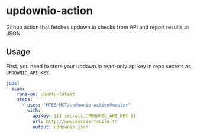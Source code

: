 # updownio-action

Github action that fetches updown.io checks from API and report results as JSON.

## Usage

First, you need to store your updown.io read-only api key in repo secrets as `UPDOWNIO_API_KEY`.

```yaml
jobs:
  scan:
    runs-on: ubuntu-latest
    steps:
      - uses: "MTES-MCT/updownio-action@master"
        with:
          apiKey: ${{ secrets.UPDOWNIO_API_KEY }}
          url: http://www.dossierfacile.fr
          output: updownio.json
```
